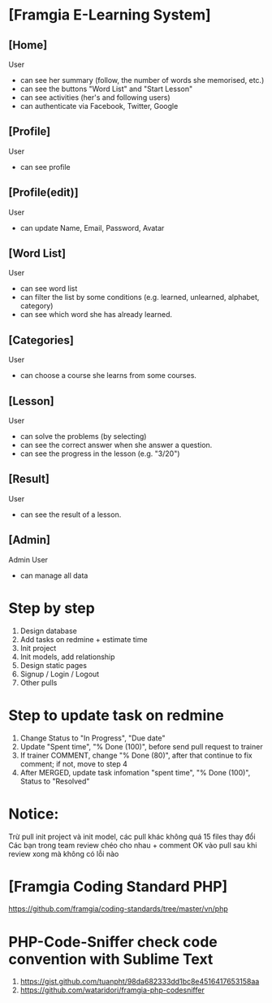 # [Framgia E-Learning System]
## [Home]
User
- can see her summary (follow, the number of words she memorised, etc.)
- can see the buttons "Word List" and "Start Lesson"
- can see activities (her's and following users)
- can authenticate via Facebook, Twitter, Google

## [Profile]
User
- can see profile

## [Profile(edit)]
User
- can update Name, Email, Password, Avatar

## [Word List]
User
- can see word list
- can filter the list by some conditions (e.g. learned, unlearned, alphabet, category)
- can see which word she has already learned.

## [Categories]
User
- can choose a course she learns from some courses.

## [Lesson]
User
- can solve the problems (by selecting)
- can see the correct answer when she answer a question.
- can see the progress in the lesson (e.g. "3/20")

## [Result]
User
- can see the result of a lesson.

## [Admin]
Admin User
- can manage all data


# Step by step
1. Design database
2. Add tasks on redmine + estimate time
3. Init project
4. Init models, add relationship
5. Design static pages
6. Signup / Login / Logout
7. Other pulls

# Step to update task on redmine
1. Change Status to "In Progress", "Due date"
2. Update  "Spent time", "% Done (100)",  before send pull request to trainer 
3. If trainer COMMENT, change "% Done (80)", after that continue to fix comment; if not, move to step 4
4. After MERGED, update task infomation "spent time", "% Done (100)", Status to "Resolved" 

# Notice: 
Trừ pull init project và init model, các pull khác không quá 15 files thay đổi
Các bạn trong team review chéo cho nhau + comment OK vào pull sau khi review xong mà không có lỗi nào

# [Framgia Coding Standard PHP]
https://github.com/framgia/coding-standards/tree/master/vn/php

# PHP-Code-Sniffer check code convention with Sublime Text 
1. https://gist.github.com/tuanpht/98da682333dd1bc8e4516417653158aa 
2. https://github.com/wataridori/framgia-php-codesniffer
